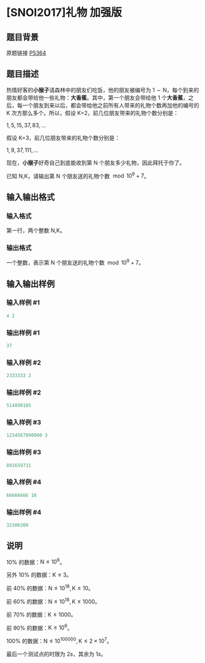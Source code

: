 # [SNOI2017]礼物 加强版

## 题目背景

原题链接 [P5364](https://www.luogu.org/problemnew/show/P5364)

## 题目描述

热情好客的**小猴子**请森林中的朋友们吃饭，他的朋友被编号为 $1\sim \text{N}$，每个到来的朋友都会带给他一些礼物：**大香蕉**。其中，第一个朋友会带给他 $1$ 个**大香蕉**，之后，每一个朋友到来以后，都会带给他之前所有人带来的礼物个数再加他的编号的 $\text{K}$ 次方那么多个。所以，假设 $\text{K=2}$，前几位朋友带来的礼物个数分别是：

$1,5,15,37,83,\ldots$

假设 $\text{K=3}$，前几位朋友带来的礼物个数分别是：

$1,9,37,111,\ldots$

现在，**小猴子**好奇自己到底能收到第 $\text{N}$ 个朋友多少礼物，因此拜托于你了。

已知 $\text{N,K}$，请输出第 $\text{N}$ 个朋友送的礼物个数 $\bmod{10^9+7}$。

## 输入输出格式

### 输入格式

第一行，两个整数 $\text{N,K}$。

### 输出格式

一个整数，表示第 $\text{N}$ 个朋友送的礼物个数 $\bmod{10^9+7}$。

## 输入输出样例

### 输入样例 #1

```cpp
4 2
```


### 输出样例 #1

```cpp
37
```


### 输入样例 #2

```cpp
2333333 2
```


### 输出样例 #2

```cpp
514898185
```


### 输入样例 #3

```cpp
1234567890000 3
```


### 输出样例 #3

```cpp
891659731
```


### 输入样例 #4

```cpp
66666666 10
```


### 输出样例 #4

```cpp
32306309
```


## 说明

$\text{10}\%$ 的数据：$\text{N} \le 10^6$。

另外 $\text{10}\%$ 的数据：$\text{K} \le 3$。

前 $\text{40}\%$ 的数据：$\text{N} \le 10^{18}, \text{K} \le 10$。

前 $\text{60}\%$ 的数据：$\text{N} \le 10^{18}, \text{K} \le 1000$。

前 $\text{70}\%$ 的数据：$\text{K} \le 1000$。

前 $\text{90}\%$ 的数据：$\text{K} \le 10^6$。

$\text{100}\%$ 的数据：$\text{N} \le 10^{100000}, \text{K} \le 2\times10^7$。

最后一个测试点的时限为 $2s$，其余为 $1s$。

